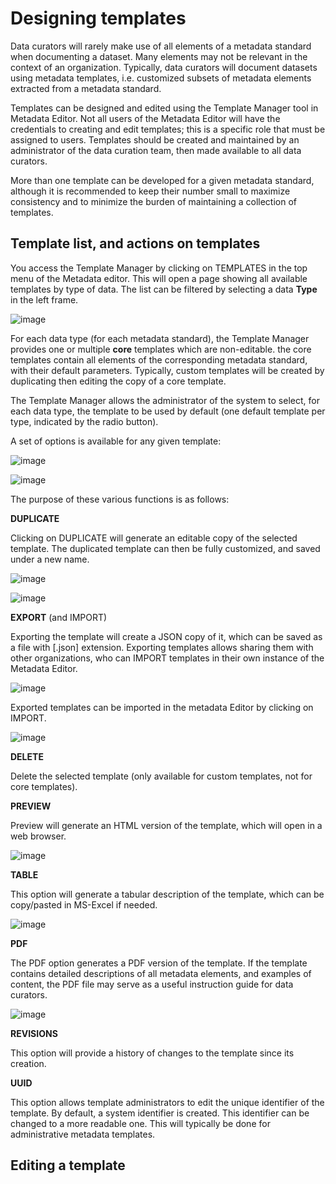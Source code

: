 # Designing templates

Data curators will rarely make use of all elements of a metadata standard when documenting a dataset. Many elements may not be relevant in the context of an organization. Typically, data curators will document datasets using metadata templates, i.e. customized subsets of metadata elements extracted from a metadata standard. 

Templates can be designed and edited using the Template Manager tool in Metadata Editor. Not all users of the Metadata Editor will have the credentials to creating and edit templates; this is a specific role that must be assigned to users. Templates should be created and maintained by an administrator of the data curation team, then made available to all data curators. 

More than one template can be developed for a given metadata standard, although it is recommended to keep their number small to maximize consistency and to minimize the burden of maintaining a collection of templates.

## Template list, and actions on templates

You access the Template Manager by clicking on TEMPLATES in the top menu of the Metadata editor. This will open a page showing all available templates by type of data. The list can be filtered by selecting a data **Type** in the left frame.

![image](https://github.com/mah0001/metadata-editor-docs-v2/blob/main/img/ME_UG_v1-0-0_template_home_page.png)

For each data type (for each metadata standard), the Template Manager provides one or multiple **core** templates which are non-editable. the core templates contain all elements of the corresponding metadata standard, with their default parameters. Typically, custom templates will be created by duplicating then editing the copy of a core template. 

The Template Manager allows the administrator of the system to select, for each data type, the template to be used by default (one default template per type, indicated by the radio button).

A set of options is available for any given template:

![image](https://github.com/mah0001/metadata-editor-docs-v2/blob/main/img/ME_UG_v1-0-0_template_access_actions.png)

![image](https://github.com/mah0001/metadata-editor-docs-v2/blob/main/img/ME_UG_v1-0-0_template_list_actions.png)

The purpose of these various functions is as follows:

**DUPLICATE**

Clicking on DUPLICATE will generate an editable copy of the selected template. The duplicated template can then be fully customized, and saved under a new name.

![image](https://github.com/mah0001/metadata-editor-docs-v2/blob/main/img/ME_UG_v1-0-0_template_duplicate.png)

![image](https://github.com/mah0001/metadata-editor-docs-v2/blob/main/img/ME_UG_v1-0-0_template_duplicate_list.png)

**EXPORT** (and IMPORT)

Exporting the template will create a JSON copy of it, which can be saved as a file with [.json] extension. Exporting templates allows sharing them with other organizations, who can IMPORT templates in their own instance of the Metadata Editor.

![image](https://github.com/mah0001/metadata-editor-docs-v2/blob/main/img/ME_UG_v1-0-0_template_export_json.png)

Exported templates can be imported in the metadata Editor by clicking on IMPORT.

![image](https://github.com/mah0001/metadata-editor-docs-v2/blob/main/img/ME_UG_v1-0-0_template_import.png)

**DELETE**

Delete the selected template (only available for custom templates, not for core templates).

**PREVIEW**

Preview will generate an HTML version of the template, which will open in a web browser.

![image](https://github.com/mah0001/metadata-editor-docs-v2/blob/main/img/ME_UG_v1-0-0_template_preview.png)

**TABLE**

This option will generate a tabular description of the template, which can be copy/pasted in MS-Excel if needed.

![image](https://github.com/mah0001/metadata-editor-docs-v2/blob/main/img/ME_UG_v1-0-0_template_table.png)

**PDF**

The PDF option generates a PDF version of the template. If the template contains detailed descriptions of all metadata elements, and examples of content, the PDF file may serve as a useful instruction guide for data curators.

![image](https://github.com/mah0001/metadata-editor-docs-v2/blob/main/img/ME_UG_v1-0-0_template_PDF.png)

**REVISIONS**

This option will provide a history of changes to the template since its creation.

**UUID**

This option allows template administrators to edit the unique identifier of the template. By default, a system identifier is created. This identifier can be changed to a more readable one. This will typically be done for administrative metadata templates.

## Editing a template




